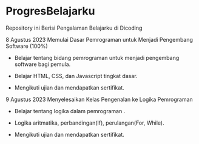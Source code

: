 # ProgresBelajarku
Repository ini Berisi Pengalaman Belajarku di Dicoding

8 Agustus 2023
Memulai Dasar Pemrograman untuk Menjadi Pengembang Software (100%)

* Belajar tentang bidang pemrograman untuk menjadi pengembang software bagi pemula.

* Belajar HTML, CSS, dan Javascript tingkat dasar.

* Mengikuti ujian dan mendapatkan sertifikat.

9 Agustus 2023
Menyelesaikan Kelas Pengenalan ke Logika Pemrograman

* Belajar tentang logika dalam pemrograman .

* Logika aritmatika, perbandingan(If), perulangan(For, While).

* Mengikuti ujian dan mendapatkan sertifikat.
